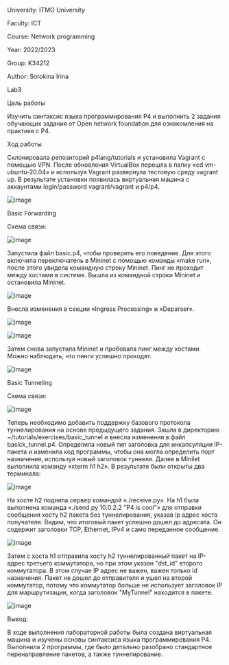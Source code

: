 University: ITMO University

Faculty: ICT

Course: Network programming

Year: 2022/2023

Group: K34212

Author: Sorokina Irina

Lab3

Цель работы

Изучить синтаксис языка программирования P4 и выполнить 2 задания обучающих задания от Open network foundation для ознакомления на практике с P4.

Ход работы

Склонировала репозиторий p4lang/tutorials и установила Vagrant с помощью VPN. После обновления VirtualBox перешла в папку «cd vm-ubuntu-20.04» и используя Vagrant развернула тестовую среду vagrant up. В результате установки появилась виртуальная машина с аккаунтами login/password vagrant/vagrant и p4/p4.

![image](https://user-images.githubusercontent.com/58992611/212840157-30ffb404-f3b0-42b9-80bc-975837acb212.png)

Basic Forwarding

Схема связи:

![image](https://user-images.githubusercontent.com/58992611/212840232-a9633fbe-f3b6-4331-995d-d8cb7d27100c.png)

Запустила файл basic.p4, чтобы проверить его поведение. Для этого включила переключатель в Mininet с помощью команды «make run», после этого увидела командную строку Mininet. Пинг не проходит между хостами в системе. Вышла из командной строки Mininet и остановила Mininet.

![image](https://user-images.githubusercontent.com/58992611/212840357-4c6f48d5-4fd2-4f0a-ad5d-f623f0b45cdd.png)

Внесла изменения в секции «Ingress Processing» и «Deparser».

![image](https://user-images.githubusercontent.com/58992611/212840406-adacb0a6-cb65-4fb4-9831-af06c9ccb3d2.png)

![image](https://user-images.githubusercontent.com/58992611/212840436-4ff74342-224a-4ccf-9f20-108393406f2c.png)

Затем снова запустила Mininet и пробовала пинг между хостами. Можно наблюдать, что пинги успешно проходят.

![image](https://user-images.githubusercontent.com/58992611/212840523-ba14637c-c91c-4af2-b4e4-aa6804a1b8b3.png)

Basic Tunneling

Схема связи:

![image](https://user-images.githubusercontent.com/58992611/212840605-c1eebe02-6ad8-4977-b1aa-9010067c42c5.png)

Теперь необходимо добавить поддержку базового протокола туннелирования на основе предыдущего задания. 
Зашла в директорию ~/tutorials/exercises/basic_tunnel и внесла изменения в файл basick_tunnel.p4. Определила новый тип заголовка для инкапсуляции IP-пакета и изменила код программы, чтобы она могла определить порт назначения, используя новый заголовок туннеля.
Далее в Minilet выполнила команду «xterm h1 h2». В результате были открыты два терминала:

![image](https://user-images.githubusercontent.com/58992611/212840673-07b2e578-0592-4be9-aeb0-d1e7d91bd004.png)

На хосте h2 подняла сервер командой «./receive.py».
На h1 была выполнена команда «./send.py 10.0.2.2 "P4 is cool"» для отправки сообщения хосту h2 пакета без туннелирования, указав ip адрес хоста получателя. Видим, что итоговый пакет успешно дошел до адресата. Он содержит заголовки TCP, Ethernet, IPv4 и само переданное сообщение.

![image](https://user-images.githubusercontent.com/58992611/212840719-6143575f-3dff-4c02-9607-c3b84e0de25f.png)

Затем с хоста h1 отправила хосту h2 туннелированный пакет на IP-адрес третьего коммутатора, но при этом указан "dst_id" второго коммутатора. В этом случае IP адрес не важен, важен только id назначения. Пакет не дошел до отправителя и ушел на второй коммутатор, потому что коммутатор больше не использует заголовок IP для маршрутизации, когда заголовок "MyTunnel" находится в пакете.

![image](https://user-images.githubusercontent.com/58992611/212840782-b6ed6367-ada4-41c0-90fc-52630e3b69f9.png)

Вывод:

В ходе выполнения лабораторной работы была создана виртуальная машина и изучены основы синтаксиса языка программирования P4. Выполнила 2 программы, где было детально разобрано стандартное перенаправление пакетов, а также туннелирование.
